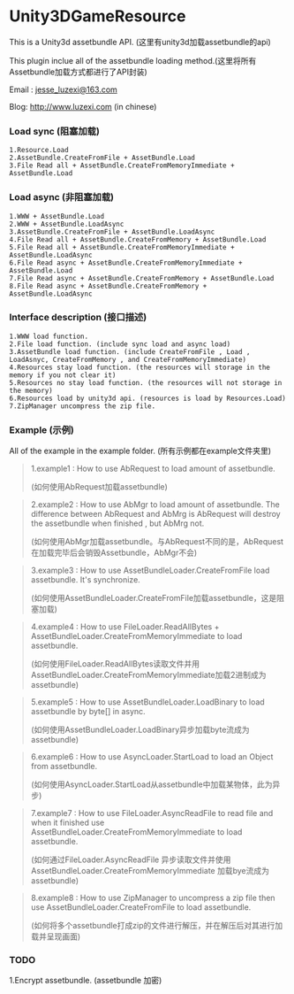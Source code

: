 Unity3DGameResource
===================

This is a Unity3d assetbundle API. (这里有unity3d加载assetbundle的api)

This plugin inclue all of the assetbundle loading method.(这里将所有Assetbundle加载方式都进行了API封装)

Email : jesse_luzexi@163.com

Blog: http://www.luzexi.com (in chinese)
  

### Load sync (阻塞加载)
	1.Resource.Load
	2.AssetBundle.CreateFromFile + AssetBundle.Load
	3.File Read all + AssetBundle.CreateFromMemoryImmediate + AssetBundle.Load

### Load async (非阻塞加载)
	1.WWW + AssetBundle.Load
	2.WWW + AssetBundle.LoadAsync
	3.AssetBundle.CreateFromFile + AssetBundle.LoadAsync
	4.File Read all + AssetBundle.CreateFromMemory + AssetBundle.Load
	5.File Read all + AssetBundle.CreateFromMemoryImmediate + AssetBundle.LoadAsync
	6.File Read async + AssetBundle.CreateFromMemoryImmediate + AssetBundle.Load
	7.File Read async + AssetBundle.CreateFromMemory + AssetBundle.Load
	8.File Read async + AssetBundle.CreateFromMemory + AssetBundle.LoadAsync

### Interface description (接口描述)
    1.WWW load function.
    2.File load function. (include sync load and async load)
    3.AssetBundle load function. (include CreateFromFile , Load , LoadAsnyc, CreateFromMemory , and CreateFromMemoryImmediate)
    4.Resources stay load function. (the resources will storage in the memory if you not clear it)
    5.Resources no stay load function. (the resources will not storage in the memory)
    6.Resources load by unity3d api. (resources is load by Resources.Load)
    7.ZipManager uncompress the zip file.

### Example (示例)
All of the example in the example folder. (所有示例都在example文件夹里)

> 1.example1 : How to use AbRequest to load amount of assetbundle.
> 
> (如何使用AbRequest加载assetbundle)

> 2.example2 : How to use AbMgr to load amount of assetbundle. The difference between AbRequest and AbMrg is AbRequest will destroy the assetbundle when finished , but AbMrg not.
> 
> (如何使用AbMgr加载assetbundle。与AbRequest不同的是，AbRequest在加载完毕后会销毁Assetbundle，AbMgr不会)

> 3.example3 : How to use AssetBundleLoader.CreateFromFile load assetbundle. It's synchronize.
> 
> (如何使用AssetBundleLoader.CreateFromFile加载assetbundle，这是阻塞加载)

> 4.example4 : How to use FileLoader.ReadAllBytes + AssetBundleLoader.CreateFromMemoryImmediate to load assetbundle.
> 
> (如何使用FileLoader.ReadAllBytes读取文件并用AssetBundleLoader.CreateFromMemoryImmediate加载2进制成为assetbundle)

> 5.example5 : How to use AssetBundleLoader.LoadBinary to load assetbundle by byte[] in async.
> 
> (如何使用AssetBundleLoader.LoadBinary异步加载byte流成为assetbundle)

> 6.example6 : How to use AsyncLoader.StartLoad to load an Object from assetbundle.
> 
> (如何使用AsyncLoader.StartLoad从assetbundle中加载某物体，此为异步)

> 7.example7 : How to use FileLoader.AsyncReadFile to read file and when it finished use AssetBundleLoader.CreateFromMemoryImmediate to load assetbundle.
> 
> (如何通过FileLoader.AsyncReadFile 异步读取文件并使用AssetBundleLoader.CreateFromMemoryImmediate 加载bye流成为assetbundle)

> 8.example8 : How to use ZipManager to uncompress a zip file then use AssetBundleLoader.CreateFromFile to load assetbundle.
> 
> (如何将多个assetbundle打成zip的文件进行解压，并在解压后对其进行加载并呈现画面)

### TODO
1.Encrypt assetbundle. (assetbundle 加密)
